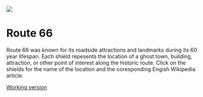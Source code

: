 ![](http://guerillero.net/Route66/shield.png)
# Route 66
Route 66 was known for its roadside attractions and landmarks during its 60 year lifespan. Each shield repesents the location of a ghost town, building, attraction, or other point of interest along the historic route. Click on the shields for the name of the location and the coresponding Engish Wikipedia article. 

[Working version](http://guerillero.net/Route66)
